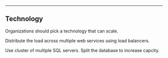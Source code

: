 
---

## Technology

Organizations should pick a technology that can scale.

Distribute the load across multiple web services using load balancers. 

Use cluster of multiple SQL servers. Split the database to increase capcity.

